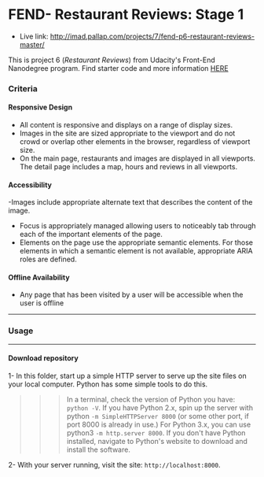 # FEND- Restaurant Reviews: Stage 1
* Live link: http://imad.pallap.com/projects/7/fend-p6-restaurant-reviews-master/


This is project 6 (*Restaurant Reviews*) from Udacity's  Front-End Nanodegree  program.
Find starter code and more information [HERE](https://github.com/udacity/mws-restaurant-stage-1)

### Criteria

#### Responsive Design
- All content is responsive and displays on a range of display sizes.
- Images in the site are sized appropriate to the viewport and do not crowd or overlap other elements in the browser, regardless of viewport size.
- On the main page, restaurants and images are displayed in all viewports. The detail page includes a map, hours and reviews in all viewports.

#### Accessibility
-Images include appropriate alternate text that describes the content of the image.
- Focus is appropriately managed allowing users to noticeably tab through each of the important elements of the page.
- Elements on the page use the appropriate semantic elements. For those elements in which a semantic element is not available, appropriate ARIA roles are defined.

#### Offline Availability
- Any page that has been visited by a user will be accessible when the user is offline

---

### Usage
---

####  Download repository

1- In this folder, start up a simple HTTP server to serve up the site files on your local computer. Python has some simple tools to do this.

>>> In a terminal, check the version of Python you have: `python -V`. If you have Python 2.x, spin up the server with python `-m SimpleHTTPServer 8000` (or some other port, if port 8000 is already in use.) For Python 3.x, you can use python3 `-m http.server 8000`. If you don't have Python installed, navigate to Python's website to download and install the software.

2- With your server running, visit the site: `http://localhost:8000`.
